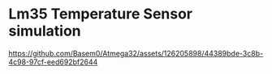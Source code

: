 # Lm35 Temperature Sensor simulation


https://github.com/Basem0/Atmega32/assets/126205898/44389bde-3c8b-4c98-97cf-eed692bf2644

